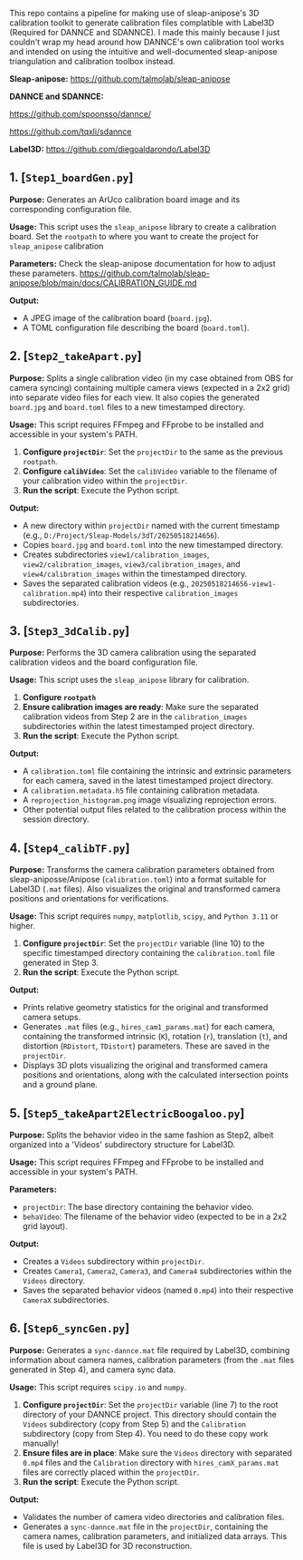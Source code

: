 This repo contains a pipeline for making use of sleap-anipose's 3D calibration toolkit to generate calibration files complatible with Label3D (Required for DANNCE and SDANNCE). I made this mainly because I just couldn't wrap my head around how DANNCE's own calibration tool works and intended on using the intuitive and well-documented sleap-anipose triangulation and calibration toolbox instead.

**Sleap-anipose:** 
https://github.com/talmolab/sleap-anipose

**DANNCE and SDANNCE:**

https://github.com/spoonsso/dannce/

https://github.com/tqxli/sdannce

**Label3D:**
https://github.com/diegoaldarondo/Label3D

## 1. [`Step1_boardGen.py`]

**Purpose:** Generates an ArUco calibration board image and its corresponding configuration file.

**Usage:**
This script uses the `sleap_anipose` library to create a calibration board. Set the `rootpath` to where you want to create the project for `sleap_anipose` calibration

**Parameters:**
Check the sleap-anipose documentation for how to adjust these parameters.
https://github.com/talmolab/sleap-anipose/blob/main/docs/CALIBRATION_GUIDE.md

**Output:**
-   A JPEG image of the calibration board (`board.jpg`).
-   A TOML configuration file describing the board (`board.toml`).

## 2. [`Step2_takeApart.py`]

**Purpose:** Splits a single calibration video (in my case obtained from OBS for camera syncing) containing multiple camera views (expected in a 2x2 grid) into separate video files for each view. It also copies the generated `board.jpg` and `board.toml` files to a new timestamped directory.

**Usage:**
This script requires FFmpeg and FFprobe to be installed and accessible in your system's PATH.

1.  **Configure `projectDir`**: Set the `projectDir` to the same as the previous `rootpath`.
2.  **Configure `calibVideo`**: Set the `calibVideo` variable to the filename of your calibration video within the `projectDir`.
3.  **Run the script**: Execute the Python script.

**Output:**
-   A new directory within `projectDir` named with the current timestamp (e.g., `D:/Project/Sleap-Models/3dT/20250518214656`).
-   Copies `board.jpg` and `board.toml` into the new timestamped directory.
-   Creates subdirectories `view1/calibration_images`, `view2/calibration_images`, `view3/calibration_images`, and `view4/calibration_images` within the timestamped directory.
-   Saves the separated calibration videos (e.g., `20250518214656-view1-calibration.mp4`) into their respective `calibration_images` subdirectories.

## 3. [`Step3_3dCalib.py`]

**Purpose:** Performs the 3D camera calibration using the separated calibration videos and the board configuration file.

**Usage:**
This script uses the `sleap_anipose` library for calibration.

1.  **Configure `rootpath`**
2.  **Ensure calibration images are ready**: Make sure the separated calibration videos from Step 2 are in the `calibration_images` subdirectories within the latest timestamped project directory.
3.  **Run the script**: Execute the Python script.

**Output:**
-   A `calibration.toml` file containing the intrinsic and extrinsic parameters for each camera, saved in the latest timestamped project directory.
-   A `calibration.metadata.h5` file containing calibration metadata.
-   A `reprojection_histogram.png` image visualizing reprojection errors.
-   Other potential output files related to the calibration process within the session directory.

## 4. [`Step4_calibTF.py`]

**Purpose:** Transforms the camera calibration parameters obtained from sleap-aniposse/Anipose (`calibration.toml`) into a format suitable for Label3D (`.mat` files). Also visualizes the original and transformed camera positions and orientations for verifications.

**Usage:**
This script requires `numpy`, `matplotlib`, `scipy`, and `Python 3.11` or higher.

1.  **Configure `projectDir`**: Set the `projectDir` variable (line 10) to the specific timestamped directory containing the `calibration.toml` file generated in Step 3.
2.  **Run the script**: Execute the Python script.

**Output:**
-   Prints relative geometry statistics for the original and transformed camera setups.
-   Generates `.mat` files (e.g., `hires_cam1_params.mat`) for each camera, containing the transformed intrinsic (`K`), rotation (`r`), translation (`t`), and distortion (`RDistort`, `TDistort`) parameters. These are saved in the `projectDir`.
-   Displays 3D plots visualizing the original and transformed camera positions and orientations, along with the calculated intersection points and a ground plane.

## 5. [`Step5_takeApart2ElectricBoogaloo.py`]

**Purpose:** Splits the behavior video in the same fashion as Step2, albeit organized into a 'Videos' subdirectory structure for Label3D.

**Usage:**
This script requires FFmpeg and FFprobe to be installed and accessible in your system's PATH.

**Parameters:**
-   `projectDir`: The base directory containing the behavior video.
-   `behaVideo`: The filename of the behavior video (expected to be in a 2x2 grid layout).

**Output:**
-   Creates a `Videos` subdirectory within `projectDir`.
-   Creates `Camera1`, `Camera2`, `Camera3`, and `Camera4` subdirectories within the `Videos` directory.
-   Saves the separated behavior videos (named `0.mp4`) into their respective `CameraX` subdirectories.

## 6. [`Step6_syncGen.py`]

**Purpose:** Generates a `sync-dannce.mat` file required by Label3D, combining information about camera names, calibration parameters (from the `.mat` files generated in Step 4), and camera sync data.

**Usage:**
This script requires `scipy.io` and `numpy`.

1.  **Configure `projectDir`**: Set the `projectDir` variable (line 7) to the root directory of your DANNCE project. This directory should contain the `Videos` subdirectory (copy from Step 5) and the `Calibration` subdirectory (copy from Step 4). You need to do these copy work manually!
2.  **Ensure files are in place**: Make sure the `Videos` directory with separated `0.mp4` files and the `Calibration` directory with `hires_camX_params.mat` files are correctly placed within the `projectDir`.
3.  **Run the script**: Execute the Python script.

**Output:**
-   Validates the number of camera video directories and calibration files.
-   Generates a `sync-dannce.mat` file in the `projectDir`, containing the camera names, calibration parameters, and initialized data arrays. This file is used by Label3D for 3D reconstruction.
